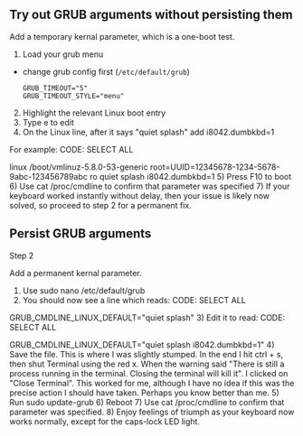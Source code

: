 ## Try out GRUB arguments without persisting them

Add a temporary kernal parameter, which is a one-boot test.

1) Load your grub menu
  - change grub config first (`/etc/default/grub`)
    ```
    GRUB_TIMEOUT="5"
    GRUB_TIMEOUT_STYLE="menu"
    ```
2) Highlight the relevant Linux boot entry
3) Type e to edit
4) On the Linux line, after it says "quiet splash" add i8042.dumbkbd=1

For example:
CODE: SELECT ALL

linux   /boot/vmlinuz-5.8.0-53-generic root=UUID=12345678-1234-5678-9abc-123456789abc ro quiet splash i8042.dumbkbd=1 
5) Press F10 to boot
6) Use cat /proc/cmdline to confirm that parameter was specified
7) If your keyboard worked instantly without delay, then your issue is likely now solved, so proceed to step 2 for a permanent fix.

## Persist GRUB arguments

Step 2

Add a permanent kernal parameter.

1) Use sudo nano /etc/default/grub
2) You should now see a line which reads:
CODE: SELECT ALL

GRUB_CMDLINE_LINUX_DEFAULT="quiet splash"
3) Edit it to read:
CODE: SELECT ALL

GRUB_CMDLINE_LINUX_DEFAULT="quiet splash i8042.dumbkbd=1"
4) Save the file. This is where I was slightly stumped. In the end I hit ctrl + s, then shut Terminal using the red x. When the warning said "There is still a process running in the terminal. Closing the terminal will kill it". I clicked on "Close Terminal". This worked for me, although I have no idea if this was the precise action I should have taken. Perhaps you know better than me.
5) Run sudo update-grub
6) Reboot
7) Use cat /proc/cmdline to confirm that parameter was specified.
8) Enjoy feelings of triumph as your keyboard now works normally, except for the caps-lock LED light.
